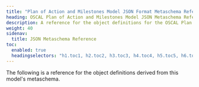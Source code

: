 ```yaml
---
title: "Plan of Action and Milestones Model JSON Format Metaschema Reference"
heading: OSCAL Plan of Action and Milestones Model JSON Metaschema Reference
description: A reference for the object definitions for the OSCAL Plan of Action and Milestones model derived from this model's metaschema.
weight: 40
sidenav:
  title: JSON Metaschema Reference
toc:
  enabled: true
  headingselectors: "h1.toc1, h2.toc2, h3.toc3, h4.toc4, h5.toc5, h6.toc6"
---
```


The following is a reference for the object definitions derived from this model's metaschema.

<!-- DO NOT REMOVE. Generated text below -->
